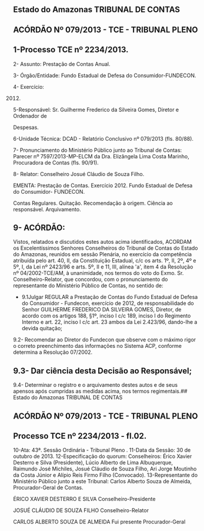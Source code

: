 
## Estado do Amazonas TRIBUNAL DE CONTAS

## ACÓRDÃO Nº 079/2013 - TCE - TRIBUNAL PLENO

## 1-Processo TCE nº 2234/2013.

2- Assunto: Prestação de Contas Anual.

3- Órgão/Entidade: Fundo Estadual de Defesa do Consumidor-FUNDECON.

4- Exercício:

2012.

5-Responsável: Sr.  Guilherme  Frederico  da  Silveira  Gomes,  Diretor  e  Ordenador  de

Despesas.

6-Unidade Técnica: DCAD - Relatório Conclusivo nº 079/2013 (fls. 80/88).

7-  Pronunciamento  do Ministério Público  junto  ao Tribunal  de Contas: Parecer  nº 7597/2013-MP-ELCM da Dra. Elizângela Lima Costa Marinho, Procuradora de Contas (fls. 90/91).

8- Relator: Conselheiro Josué Cláudio de Souza Filho.

EMENTA: Prestação de Contas. Exercício 2012. Fundo Estadual de Defesa do Consumidor- FUNDECON.

Contas  Regulares.  Quitação. Recomendação  à origem. Ciência ao responsável. Arquivamento.

## 9- ACÓRDÃO:

Vistos, relatados e discutidos estes autos acima identificados,  ACORDAM os Excelentíssimos Senhores Conselheiros do Tribunal de Contas do Estado do Amazonas, reunidos em sessão Plenária, no exercício da competência atribuída pelo  art.  40,  II, da Constituição Estadual, c/c os arts. 1º, II, 2º, 4º e 5º, I, da Lei nº 2423/96 e arts. 5º, II e 11, III,  alínea  'a',  item  4  da  Resolução nº 04/2002-TCE/AM, à unanimidade, nos termos do voto  do  Exmo.  Sr.  Conselheiro-Relator,  que  concordou,  com  o  pronunciamento  do representante do Ministério Público de Contas, no sentido de:

- 9.1Julgar REGULAR a  Prestação de Contas do Fundo Estadual de Defesa do Consumidor  -  Fundecon, exercício de 2012, de responsabilidade do Senhor GUILHERME FREDERICO DA SILVEIRA GOMES, Diretor, de acordo com os artigos 188, §1º, inciso I c/c 189, inciso I do Regimento Interno e art. 22, inciso I c/c art. 23 ambos da Lei 2.423/96, dando-lhe a devida quitação;

9.2- Recomendar ao Diretor do Fundecon que observe com o máximo rigor o correto preenchimento das informações no Sistema ACP,  conforme determina a Resolução 07/2002.

## 9.3- Dar ciência desta Decisão ao Responsável;

9.4- Determinar o registro e o arquivamento destes autos e de seus apensos após cumpridas as medidas acima, nos termos regimentais.## Estado do Amazonas TRIBUNAL DE CONTAS

## ACÓRDÃO Nº 079/2013 - TCE - TRIBUNAL PLENO

## Processo TCE nº 2234/2013 - fl.02.

10-Ata: 43ª. Sessão Ordinária - Tribunal Pleno . 11-Data da Sessão: 30 de outubro de 2013. 12-Especificação do quorum: Conselheiros: Érico Xavier Desterro e Silva (Presidente), Lúcio Alberto  de Lima Albuquerque, Raimundo  José  Michiles, Josué Cláudio de Souza Filho, Ari Jorge Moutinho da Costa Júnior e Alípio Reis Firmo Filho (Convocado). 13-Representante do Ministério Público junto a este Tribunal: Carlos Alberto Souza de Almeida, Procurador-Geral de Contas.

ÉRICO XAVIER DESTERRO E SILVA Conselheiro-Presidente

JOSUÉ CLÁUDIO DE SOUZA FILHO Conselheiro-Relator

CARLOS ALBERTO SOUZA DE ALMEIDA Fui presente Procurador-Geral